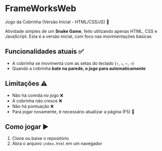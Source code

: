 # FrameWorksWeb 

Jogo da Cobrinha (Versão Inicial - HTML/CSS/JS) 🐍 

Atividade simples de um **Snake Game**, feito utilizando apenas HTML, CSS e JavaScript. Esta é a versão inicial, com foco nas movimentações básicas


## Funcionalidades atuais ✅

- A cobrinha se movimenta com as setas do teclado (`↑`, `↓`, `←`, `→`)
- Quando a cobrinha **bate na parede, o jogo para automaticamente**


## Limitações ⚠️

- Não há comida no jogo ❌ 
- A cobrinha não cresce ❌ 
- Não há pontuação ❌  
- Para jogar novamente, é necessário atualizar a página (F5) 🔁 


## Como jogar ▶️ 

1. Clone ou baixe o repositório
2. Abra o arquivo `index.html` em um navegador

